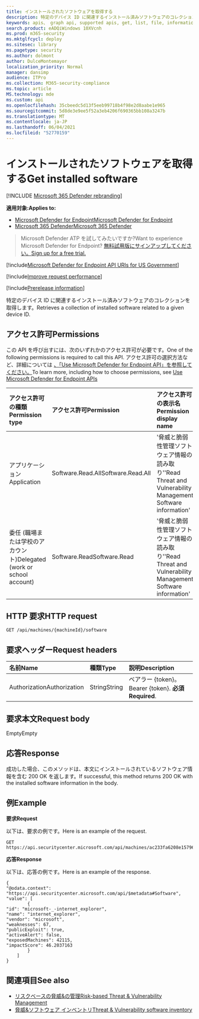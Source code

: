 ```yaml
---
title: インストールされたソフトウェアを取得する
description: 特定のデバイス ID に関連するインストール済みソフトウェアのコレクションを取得します。
keywords: apis、 graph api, supported apis, get, list, file, information, software inventory, installed software per device, threat & 脆弱性の管理 api, Microsoft Defender for Endpoint tvm api
search.product: eADQiWindows 10XVcnh
ms.prod: m365-security
ms.mktglfcycl: deploy
ms.sitesec: library
ms.pagetype: security
ms.author: dolmont
author: DulceMontemayor
localization_priority: Normal
manager: dansimp
audience: ITPro
ms.collection: M365-security-compliance
ms.topic: article
MS.technology: mde
ms.custom: api
ms.openlocfilehash: 35cbeedc5d13f5eeb99718b4f98e2d8aabe1e965
ms.sourcegitcommit: 5d8de3e9ee5f52a3eb4206f690365bb108a3247b
ms.translationtype: MT
ms.contentlocale: ja-JP
ms.lasthandoff: 06/04/2021
ms.locfileid: "52770159"
---
```

# <a name="get-installed-software"></a><span data-ttu-id="c91b0-104">インストールされたソフトウェアを取得する</span><span class="sxs-lookup"><span data-stu-id="c91b0-104">Get installed software</span></span>

[!INCLUDE [Microsoft 365 Defender rebranding](../../includes/microsoft-defender.md)]

<span data-ttu-id="c91b0-105">**適用対象:**</span><span class="sxs-lookup"><span data-stu-id="c91b0-105">**Applies to:**</span></span>
- [<span data-ttu-id="c91b0-106">Microsoft Defender for Endpoint</span><span class="sxs-lookup"><span data-stu-id="c91b0-106">Microsoft Defender for Endpoint</span></span>](https://go.microsoft.com/fwlink/p/?linkid=2154037)
- [<span data-ttu-id="c91b0-107">Microsoft 365 Defender</span><span class="sxs-lookup"><span data-stu-id="c91b0-107">Microsoft 365 Defender</span></span>](https://go.microsoft.com/fwlink/?linkid=2118804)

> <span data-ttu-id="c91b0-108">Microsoft Defender ATP を試してみたいですか?</span><span class="sxs-lookup"><span data-stu-id="c91b0-108">Want to experience Microsoft Defender for Endpoint?</span></span> [<span data-ttu-id="c91b0-109">無料試用版にサインアップしてください。</span><span class="sxs-lookup"><span data-stu-id="c91b0-109">Sign up for a free trial.</span></span>](https://www.microsoft.com/microsoft-365/windows/microsoft-defender-atp?ocid=docs-wdatp-exposedapis-abovefoldlink) 

[!include[Microsoft Defender for Endpoint API URIs for US Government](../../includes/microsoft-defender-api-usgov.md)]

[!include[Improve request performance](../../includes/improve-request-performance.md)]

[!include[Prerelease information](../../includes/prerelease.md)]

<span data-ttu-id="c91b0-110">特定のデバイス ID に関連するインストール済みソフトウェアのコレクションを取得します。</span><span class="sxs-lookup"><span data-stu-id="c91b0-110">Retrieves a collection of installed software related to a given device ID.</span></span>

## <a name="permissions"></a><span data-ttu-id="c91b0-111">アクセス許可</span><span class="sxs-lookup"><span data-stu-id="c91b0-111">Permissions</span></span>
<span data-ttu-id="c91b0-112">この API を呼び出すには、次のいずれかのアクセス許可が必要です。</span><span class="sxs-lookup"><span data-stu-id="c91b0-112">One of the following permissions is required to call this API.</span></span> <span data-ttu-id="c91b0-113">アクセス許可の選択方法など、詳細については [、「Use Microsoft Defender for Endpoint API」を参照してください。](apis-intro.md)</span><span class="sxs-lookup"><span data-stu-id="c91b0-113">To learn more, including how to choose permissions, see [Use Microsoft Defender for Endpoint APIs](apis-intro.md)</span></span>

<span data-ttu-id="c91b0-114">アクセス許可の種類</span><span class="sxs-lookup"><span data-stu-id="c91b0-114">Permission type</span></span> |   <span data-ttu-id="c91b0-115">アクセス許可</span><span class="sxs-lookup"><span data-stu-id="c91b0-115">Permission</span></span>  |   <span data-ttu-id="c91b0-116">アクセス許可の表示名</span><span class="sxs-lookup"><span data-stu-id="c91b0-116">Permission display name</span></span>
:---|:---|:---
<span data-ttu-id="c91b0-117">アプリケーション</span><span class="sxs-lookup"><span data-stu-id="c91b0-117">Application</span></span> |<span data-ttu-id="c91b0-118">Software.Read.All</span><span class="sxs-lookup"><span data-stu-id="c91b0-118">Software.Read.All</span></span> |    <span data-ttu-id="c91b0-119">'脅威と脆弱性管理ソフトウェア情報の読み取り'</span><span class="sxs-lookup"><span data-stu-id="c91b0-119">'Read Threat and Vulnerability Management Software information'</span></span>
<span data-ttu-id="c91b0-120">委任 (職場または学校のアカウント)</span><span class="sxs-lookup"><span data-stu-id="c91b0-120">Delegated (work or school account)</span></span> | <span data-ttu-id="c91b0-121">Software.Read</span><span class="sxs-lookup"><span data-stu-id="c91b0-121">Software.Read</span></span> |    <span data-ttu-id="c91b0-122">'脅威と脆弱性管理ソフトウェア情報の読み取り'</span><span class="sxs-lookup"><span data-stu-id="c91b0-122">'Read Threat and Vulnerability Management Software information'</span></span>

## <a name="http-request"></a><span data-ttu-id="c91b0-123">HTTP 要求</span><span class="sxs-lookup"><span data-stu-id="c91b0-123">HTTP request</span></span>
```
GET /api/machines/{machineId}/software
```

## <a name="request-headers"></a><span data-ttu-id="c91b0-124">要求ヘッダー</span><span class="sxs-lookup"><span data-stu-id="c91b0-124">Request headers</span></span>

<span data-ttu-id="c91b0-125">名前</span><span class="sxs-lookup"><span data-stu-id="c91b0-125">Name</span></span> | <span data-ttu-id="c91b0-126">種類</span><span class="sxs-lookup"><span data-stu-id="c91b0-126">Type</span></span> | <span data-ttu-id="c91b0-127">説明</span><span class="sxs-lookup"><span data-stu-id="c91b0-127">Description</span></span>
:---|:---|:---
<span data-ttu-id="c91b0-128">Authorization</span><span class="sxs-lookup"><span data-stu-id="c91b0-128">Authorization</span></span> | <span data-ttu-id="c91b0-129">String</span><span class="sxs-lookup"><span data-stu-id="c91b0-129">String</span></span> | <span data-ttu-id="c91b0-130">ベアラー {token}。</span><span class="sxs-lookup"><span data-stu-id="c91b0-130">Bearer {token}.</span></span> <span data-ttu-id="c91b0-131">**必須**</span><span class="sxs-lookup"><span data-stu-id="c91b0-131">**Required**.</span></span>


## <a name="request-body"></a><span data-ttu-id="c91b0-132">要求本文</span><span class="sxs-lookup"><span data-stu-id="c91b0-132">Request body</span></span>
<span data-ttu-id="c91b0-133">Empty</span><span class="sxs-lookup"><span data-stu-id="c91b0-133">Empty</span></span>

## <a name="response"></a><span data-ttu-id="c91b0-134">応答</span><span class="sxs-lookup"><span data-stu-id="c91b0-134">Response</span></span>
<span data-ttu-id="c91b0-135">成功した場合、このメソッドは、本文にインストールされているソフトウェア情報を含む 200 OK を返します。</span><span class="sxs-lookup"><span data-stu-id="c91b0-135">If successful, this method returns 200 OK with the installed software information in the body.</span></span>


## <a name="example"></a><span data-ttu-id="c91b0-136">例</span><span class="sxs-lookup"><span data-stu-id="c91b0-136">Example</span></span>

<span data-ttu-id="c91b0-137">**要求**</span><span class="sxs-lookup"><span data-stu-id="c91b0-137">**Request**</span></span>

<span data-ttu-id="c91b0-138">以下は、要求の例です。</span><span class="sxs-lookup"><span data-stu-id="c91b0-138">Here is an example of the request.</span></span>

```http
GET https://api.securitycenter.microsoft.com/api/machines/ac233fa6208e1579620bf44207c4006ed7cc4501/software
```

<span data-ttu-id="c91b0-139">**応答**</span><span class="sxs-lookup"><span data-stu-id="c91b0-139">**Response**</span></span>

<span data-ttu-id="c91b0-140">以下は、応答の例です。</span><span class="sxs-lookup"><span data-stu-id="c91b0-140">Here is an example of the response.</span></span>


```
{
"@odata.context": "https://api.securitycenter.microsoft.com/api/$metadata#Software",
"value": [
        {
"id": "microsoft-_-internet_explorer",
"name": "internet_explorer",
"vendor": "microsoft",
"weaknesses": 67,
"publicExploit": true,
"activeAlert": false,
"exposedMachines": 42115,
"impactScore": 46.2037163
        }
    ]
}
```

## <a name="see-also"></a><span data-ttu-id="c91b0-141">関連項目</span><span class="sxs-lookup"><span data-stu-id="c91b0-141">See also</span></span>

- [<span data-ttu-id="c91b0-142">リスクベースの脅威&の管理</span><span class="sxs-lookup"><span data-stu-id="c91b0-142">Risk-based Threat & Vulnerability Management</span></span>](https://docs.microsoft.com/microsoft-365/security/defender-endpoint/next-gen-threat-and-vuln-mgt)
- [<span data-ttu-id="c91b0-143">脅威&ソフトウェア インベントリ</span><span class="sxs-lookup"><span data-stu-id="c91b0-143">Threat & Vulnerability software inventory</span></span>](https://docs.microsoft.com/microsoft-365/security/defender-endpoint/tvm-software-inventory)
